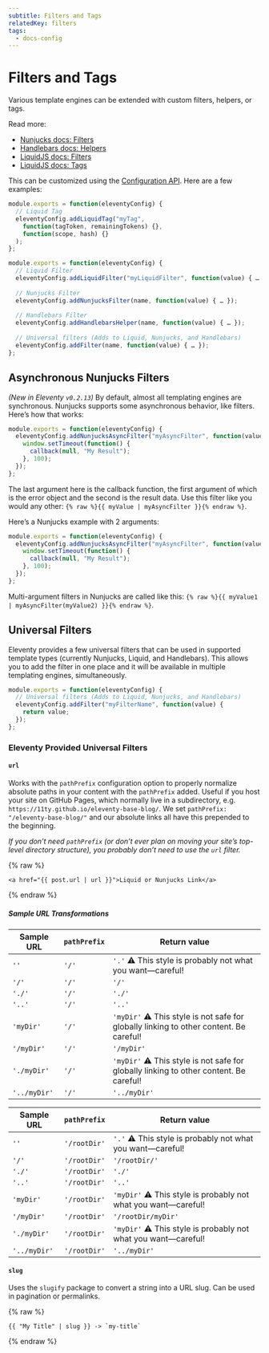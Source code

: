 ```yaml
---
subtitle: Filters and Tags
relatedKey: filters
tags:
  - docs-config
---
```

# Filters and Tags

Various template engines can be extended with custom filters, helpers, or tags.

Read more:

* [Nunjucks docs: Filters](https://mozilla.github.io/nunjucks/templating.html#filters)
* [Handlebars docs: Helpers](http://handlebarsjs.com/#helpers)
* [LiquidJS docs: Filters](https://github.com/harttle/liquidjs#register-filters)
* [LiquidJS docs: Tags](https://github.com/harttle/liquidjs#register-tags)

This can be customized using the [Configuration API](/docs/config/#using-the-configuration-api). Here are a few examples:

```js
module.exports = function(eleventyConfig) {
  // Liquid Tag
  eleventyConfig.addLiquidTag("myTag",
    function(tagToken, remainingTokens) {},
    function(scope, hash) {}
  );
};
```

```js
module.exports = function(eleventyConfig) {
  // Liquid Filter
  eleventyConfig.addLiquidFilter("myLiquidFilter", function(value) { … });
  
  // Nunjucks Filter
  eleventyConfig.addNunjucksFilter(name, function(value) { … });
  
  // Handlebars Filter
  eleventyConfig.addHandlebarsHelper(name, function(value) { … });
  
  // Universal filters (Adds to Liquid, Nunjucks, and Handlebars)
  eleventyConfig.addFilter(name, function(value) { … });
};
```

## Asynchronous Nunjucks Filters

_(New in Eleventy `v0.2.13`)_ By default, almost all templating engines are synchronous. Nunjucks supports some asynchronous behavior, like filters. Here’s how that works:

```js
module.exports = function(eleventyConfig) {
  eleventyConfig.addNunjucksAsyncFilter("myAsyncFilter", function(value, callback) {
    window.setTimeout(function() {
      callback(null, "My Result");
    }, 100);
  });
};
```

The last argument here is the callback function, the first argument of which is the error object and the second is the result data. Use this filter like you would any other: `{% raw %}{{ myValue | myAsyncFilter }}{% endraw %}`.

Here’s a Nunjucks example with 2 arguments:

```js
module.exports = function(eleventyConfig) {
  eleventyConfig.addNunjucksAsyncFilter("myAsyncFilter", function(value1, value2, callback) {
    window.setTimeout(function() {
      callback(null, "My Result");
    }, 100);
  });
};
```

Multi-argument filters in Nunjucks are called like this: `{% raw %}{{ myValue1 | myAsyncFilter(myValue2) }}{% endraw %}`.

## Universal Filters

Eleventy provides a few universal filters that can be used in supported template types (currently Nunjucks, Liquid, and Handlebars). This allows you to add the filter in one place and it will be available in multiple templating engines, simultaneously.

```js
module.exports = function(eleventyConfig) {
  // Universal filters (Adds to Liquid, Nunjucks, and Handlebars)
  eleventyConfig.addFilter("myFilterName", function(value) {
    return value;
  });
};
```

### Eleventy Provided Universal Filters

#### `url`

Works with the `pathPrefix` configuration option to properly normalize absolute paths in your content with the `pathPrefix` added. Useful if you host your site on GitHub Pages, which normally live in a subdirectory, e.g. `https://11ty.github.io/eleventy-base-blog/`. We set `pathPrefix: "/eleventy-base-blog/"` and our absolute links all have this prepended to the beginning.

_If you don’t need `pathPrefix` (or don’t ever plan on moving your site’s top-level directory structure), you probably don’t need to use the `url` filter._

{% raw %}
```
<a href="{{ post.url | url }}">Liquid or Nunjucks Link</a>
```
{% endraw %}

##### Sample URL Transformations

| Sample URL   | `pathPrefix` | Return value                                                                           |
| ------------ | ------------ | -------------------------------------------------------------------------------------- |
| `''`         | `'/'`        | `'.'` ⚠️ This style is probably not what you want—careful!                             |
| `'/'`        | `'/'`        | `'/'`                                                                                  |
| `'./'`       | `'/'`        | `'./'`                                                                                 |
| `'..'`       | `'/'`        | `'..'`                                                                                 |
| `'myDir'`    | `'/'`        | `'myDir'` ⚠️ This style is not safe for globally linking to other content. Be careful! |
| `'/myDir'`   | `'/'`        | `'/myDir'`                                                                             |
| `'./myDir'`  | `'/'`        | `'myDir'` ⚠️ This style is not safe for globally linking to other content. Be careful! |
| `'../myDir'` | `'/'`        | `'../myDir'`                                                                           |

| Sample URL   | `pathPrefix` | Return value                                                   |
| ------------ | ------------ | -------------------------------------------------------------- |
| `''`         | `'/rootDir'` | `'.'` ⚠️ This style is probably not what you want—careful!     |
| `'/'`        | `'/rootDir'` | `'/rootDir/'`                                                  |
| `'./'`       | `'/rootDir'` | `'./'`                                                         |
| `'..'`       | `'/rootDir'` | `'..'`                                                         |
| `'myDir'`    | `'/rootDir'` | `'myDir'` ⚠️ This style is probably not what you want—careful! |
| `'/myDir'`   | `'/rootDir'` | `'/rootDir/myDir'`                                             |
| `'./myDir'`  | `'/rootDir'` | `'myDir'` ⚠️ This style is probably not what you want—careful! |
| `'../myDir'` | `'/rootDir'` | `'../myDir'`                                                   |

#### `slug`

Uses the `slugify` package to convert a string into a URL slug. Can be used in pagination or permalinks.

{% raw %}
```
{{ "My Title" | slug }} -> `my-title`
```
{% endraw %}